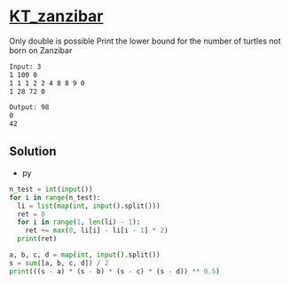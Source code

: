 # [KT_zanzibar](https://open.kattis.com/problems/zanzibar)

Only double is possible
Print the lower bound for the number of turtles not born on Zanzibar

```txt
Input: 3
1 100 0
1 1 1 2 2 4 8 8 9 0
1 28 72 0

Output: 98
0
42
```

## Solution

* py

```py
n_test = int(input())
for i in range(n_test):
  li = list(map(int, input().split()))
  ret = 0
  for i in range(1, len(li) - 1):
    ret += max(0, li[i] - li[i - 1] * 2)
  print(ret)

a, b, c, d = map(int, input().split())
s = sum([a, b, c, d]) / 2
print(((s - a) * (s - b) * (s - c) * (s - d)) ** 0.5)
```
